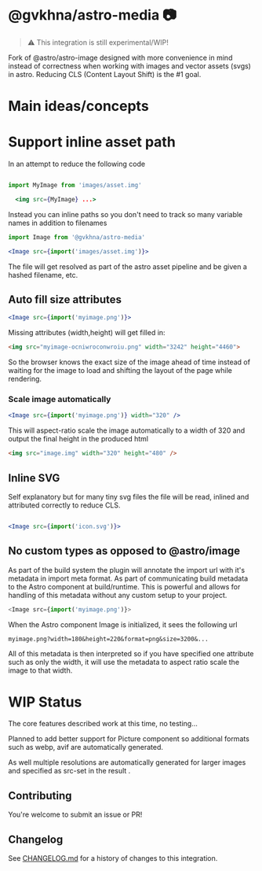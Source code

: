 # @gvkhna/astro-media 📷

> ⚠️ This integration is still experimental/WIP!

Fork of @astro/astro-image designed with more convenience in mind instead of correctness when working with images and vector assets (svgs) in astro. Reducing CLS (Content Layout Shift) is the #1 goal.

# Main ideas/concepts

# Support inline asset path

In an attempt to reduce the following code

```js

import MyImage from 'images/asset.img'
```
```jsx
  <img src={MyImage} ...>
```

Instead you can inline paths so you don't need to track so many variable names in addition to filenames

```jsx
import Image from '@gvkhna/astro-media'

<Image src={import('images/asset.img')}>
```

The file will get resolved as part of the astro asset pipeline and be given a hashed filename, etc.

## Auto fill size attributes

```jsx
<Image src={import('myimage.png')}>
```

Missing attributes (width,height) will get filled in:

```html
<img src="myimage-ocniwroconwroiu.png" width="3242" height="4460">
```

So the browser knows the exact size of the image ahead of time instead of waiting for the image to load and shifting the layout of the page while rendering.

### Scale image automatically

```jsx
<Image src={import('myimage.png')} width="320" />
```

This will aspect-ratio scale the image automatically to a width of 320 and output the final height in the produced html

```html
<img src="image.img" width="320" height="480" />
```

## Inline SVG

Self explanatory but for many tiny svg files the file will be read, inlined and attributed correctly to reduce CLS.

```jsx

<Image src={import('icon.svg')}>
```


## No custom types as opposed to @astro/image

As part of the build system the plugin will annotate the import url with it's metadata in import meta format. As part of communicating build metadata to the Astro component at build/runtime. This is powerful and allows for handling of this metadata without any custom setup to your project.

```js
<Image src={import('myimage.png')}>
```

When the Astro component Image is initialized, it sees the following url

```
myimage.png?width=180&height=220&format=png&size=3200&...
```

All of this metadata is then interpreted so if you have specified one attribute such as only the width, it will use the metadata to aspect ratio scale the image to that width. 

# WIP Status

The core features described work at this time, no testing...

Planned to add better support for Picture component so additional formats such as webp, avif are automatically generated.

As well multiple resolutions are automatically generated for larger images and specified as src-set in the result <img>.

## Contributing

You're welcome to submit an issue or PR!

## Changelog

See [CHANGELOG.md](CHANGELOG.md) for a history of changes to this integration.
